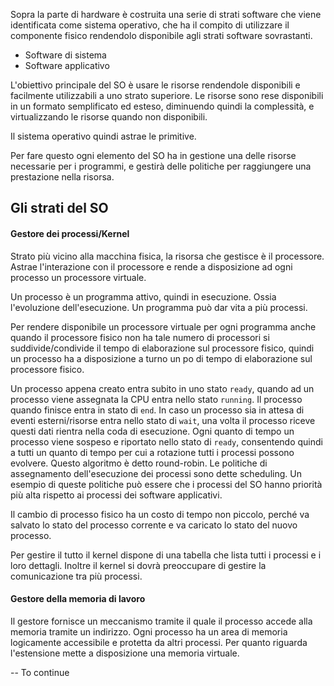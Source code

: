 Sopra la parte di hardware è costruita una serie di strati software che viene identificata come sistema operativo, che ha il compito di utilizzare il componente fisico rendendolo disponibile agli strati software sovrastanti.

- Software di sistema
- Software applicativo

L'obiettivo principale del SO è usare le risorse rendendole disponibili e facilmente utilizzabili a uno strato superiore. Le risorse sono rese disponibili in un formato semplificato ed esteso, diminuendo quindi la complessità, e virtualizzando le risorse quando non disponibili.

Il sistema operativo quindi astrae le primitive.

Per fare questo ogni elemento del SO ha in gestione una delle risorse necessarie per i programmi, e gestirà delle politiche per raggiungere una prestazione nella risorsa.

## Gli strati del SO

#### Gestore dei processi/Kernel

Strato più vicino alla macchina fisica, la risorsa che gestisce è il processore. Astrae l'interazione con il processore e rende a disposizione ad ogni processo un processore virtuale.

Un processo è un programma attivo, quindi in esecuzione. Ossia l'evoluzione dell'esecuzione. Un programma può dar vita a più processi.

Per rendere disponibile un processore virtuale per ogni programma anche quando il processore fisico non ha tale numero di processori si suddivide/condivide il tempo di elaborazione sul processore fisico, quindi un processo ha a disposizione a turno un po di tempo di elaborazione sul processore fisico.

Un processo appena creato entra subito in uno stato `ready`, quando ad un processo viene assegnata la CPU entra nello stato `running`. Il processo quando finisce entra in stato di `end`. In caso un processo sia in attesa di eventi esterni/risorse entra nello stato di `wait`, una volta il processo riceve questi dati rientra nella coda di esecuzione. Ogni quanto di tempo un processo viene sospeso e riportato nello stato di `ready`, consentendo quindi a tutti un quanto di tempo per cui a rotazione tutti i processi possono evolvere. Questo algoritmo è detto round-robin. Le politiche di assegnamento dell'esecuzione dei processi sono dette scheduling. Un esempio di queste politiche può essere che i processi del SO hanno priorità più alta rispetto ai processi dei software applicativi.

Il cambio di processo fisico ha un costo di tempo non piccolo, perché va salvato lo stato del processo corrente e va caricato lo stato del nuovo processo.

Per gestire il tutto il kernel dispone di una tabella che lista tutti i processi e i loro dettagli. Inoltre il kernel si dovrà preoccupare di gestire la comunicazione tra più processi.
#### Gestore della memoria di lavoro

Il gestore fornisce un meccanismo tramite il quale il processo accede alla memoria tramite un indirizzo. Ogni processo ha un area di memoria logicamente accessibile e protetta da altri processi. Per quanto riguarda l'estensione mette a disposizione una memoria virtuale.

-- To continue